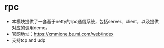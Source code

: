 # rpc

+ 本模块提供了一套基于netty的rpc通信系统，包括server、client，以及提供对应的调用demo。
+ 官网地址：https://xmmione.be.mi.com/web/index
+ 支持tcp and udp

